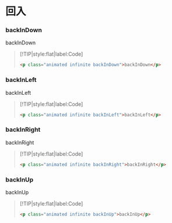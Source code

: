 # 回入

<!-- toc -->

### backInDown

<p class="animated infinite backInDown">backInDown</p>

> [!TIP|style:flat|label:Code]
>
> ```html
> <p class="animated infinite backInDown">backInDown</p>
> ```

### backInLeft

<p class="animated infinite backInLeft">backInLeft</p>

> [!TIP|style:flat|label:Code]
>
> ```html
> <p class="animated infinite backInLeft">backInLeft</p>
> ```

### backInRight

<p class="animated infinite backInRight">backInRight</p>

> [!TIP|style:flat|label:Code]
>
> ```html
> <p class="animated infinite backInRight">backInRight</p>
> ```

### backInUp

<p class="animated infinite backInUp">backInUp</p>

> [!TIP|style:flat|label:Code]
>
> ```html
> <p class="animated infinite backInUp">backInUp</p>
> ```

<!-- endtoc -->